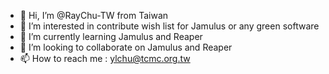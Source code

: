 - 👋 Hi, I’m @RayChu-TW from Taiwan
- 👀 I’m interested in contribute wish list for Jamulus or any green software
- 🌱 I’m currently learning Jamulus and Reaper
- 💞️ I’m looking to collaborate on Jamulus and Reaper
- 📫 How to reach me : ylchu@tcmc.org.tw

<!---
RayChu-TW/RayChu-TW is a ✨ special ✨ repository because its `README.md` (this file) appears on your GitHub profile.
You can click the Preview link to take a look at your changes.
--->
